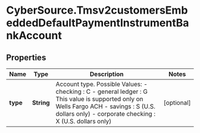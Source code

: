# CyberSource.Tmsv2customersEmbeddedDefaultPaymentInstrumentBankAccount

## Properties
Name | Type | Description | Notes
------------ | ------------- | ------------- | -------------
**type** | **String** | Account type.  Possible Values:  - checking : C  - general ledger : G This value is supported only on Wells Fargo ACH  - savings : S (U.S. dollars only)  - corporate checking : X (U.S. dollars only)  | [optional] 


